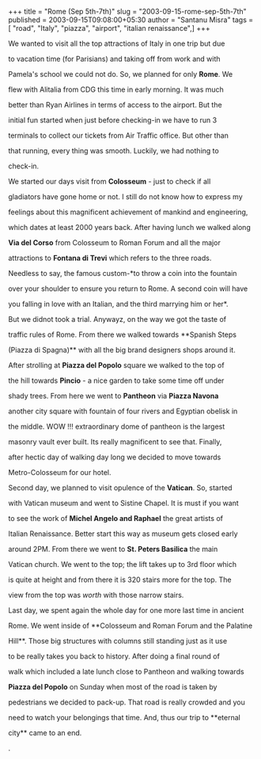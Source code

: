 +++
title = "Rome (Sep 5th-7th)"
slug = "2003-09-15-rome-sep-5th-7th"
published = 2003-09-15T09:08:00+05:30
author = "Santanu Misra"
tags = [ "road", "Italy", "piazza", "airport", "italian renaissance",]
+++




We wanted to visit all the top attractions of Italy in one trip but due

to vacation time (for Parisians) and taking off from work and with

Pamela's school we could not do. So, we planned for only **Rome**. We

flew with Alitalia from CDG this time in early morning. It was much

better than Ryan Airlines in terms of access to the airport. But the

initial fun started when just before checking-in we have to run 3

terminals to collect our tickets from Air Traffic office. But other than

that running, every thing was smooth. Luckily, we had nothing to

check-in.



  



We started our days visit from **Colosseum** - just to check if all

gladiators have gone home or not. I still do not know how to express my

feelings about this magnificent achievement of mankind and engineering,

which dates at least 2000 years back. After having lunch we walked along

**Via del Corso** from Colosseum to Roman Forum and all the major

attractions to **Fontana di Trevi** which refers to the three roads.

Needless to say, the famous custom-*to throw a coin into the fountain

over your shoulder to ensure you return to Rome. A second coin will have

you falling in love with an Italian, and the third marrying him or her*.

But we didnot took a trial. Anywayz, on the way we got the taste of

traffic rules of Rome. From there we walked towards **Spanish Steps

(Piazza di Spagna)** with all the big brand designers shops around it.

After strolling at **Piazza del Popolo** square we walked to the top of

the hill towards **Pincio** - a nice garden to take some time off under

shady trees. From here we went to **Pantheon** via **Piazza Navona**

another city square with fountain of four rivers and Egyptian obelisk in

the middle. WOW !!! extraordinary dome of pantheon is the largest

masonry vault ever built. Its really magnificent to see that. Finally,

after hectic day of walking day long we decided to move towards

Metro-Colosseum for our hotel.



  



Second day, we planned to visit opulence of the **Vatican**. So, started

with Vatican museum and went to Sistine Chapel. It is must if you want

to see the work of **Michel Angelo and Raphael** the great artists of

Italian Renaissance. Better start this way as museum gets closed early

around 2PM. From there we went to **St. Peters Basilica** the main

Vatican church. We went to the top; the lift takes up to 3rd floor which

is quite at height and from there it is 320 stairs more for the top. The

view from the top was *worth* with those narrow stairs.



  



Last day, we spent again the whole day for one more last time in ancient

Rome. We went inside of **Colosseum and Roman Forum and the Palatine

Hill**. Those big structures with columns still standing just as it use

to be really takes you back to history. After doing a final round of

walk which included a late lunch close to Pantheon and walking towards

**Piazza del Popolo** on Sunday when most of the road is taken by

pedestrians we decided to pack-up. That road is really crowded and you

need to watch your belongings that time. And, thus our trip to **eternal

city** came to an end.



.
